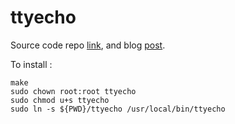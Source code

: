 # ttyecho

Source code repo [link](https://github.com/osospeed/ttyecho), and blog [post](www.humbug.in/2010/utility-to-send-commands-or-data-to-other-terminals-ttypts/).

To install :

    make
    sudo chown root:root ttyecho
    sudo chmod u+s ttyecho
    sudo ln -s ${PWD}/ttyecho /usr/local/bin/ttyecho


